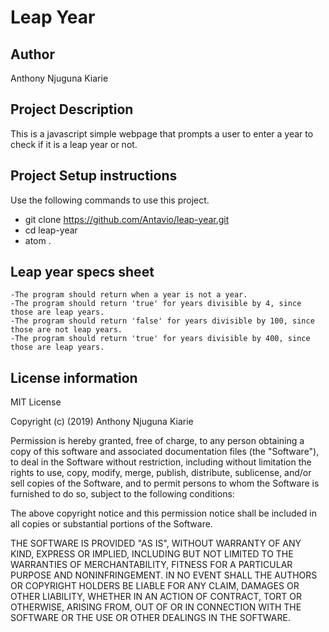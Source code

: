 # Leap Year

## Author
  Anthony Njuguna Kiarie

## Project Description
  This is a javascript simple webpage that prompts a user to enter a year to check if it is a leap year or not.

## Project Setup instructions
  Use the following commands to use this project.
  - git clone https://github.com/Antavio/leap-year.git
  - cd leap-year
  - atom .

## Leap year specs sheet
    -The program should return when a year is not a year.
    -The program should return 'true' for years divisible by 4, since those are leap years.
    -The program should return 'false' for years divisible by 100, since those are not leap years.
    -The program should return 'true' for years divisible by 400, since those are leap years. 

## License information
MIT License

Copyright (c) (2019) Anthony Njuguna Kiarie

Permission is hereby granted, free of charge, to any person obtaining a copy
of this software and associated documentation files (the "Software"), to deal
in the Software without restriction, including without limitation the rights
to use, copy, modify, merge, publish, distribute, sublicense, and/or sell
copies of the Software, and to permit persons to whom the Software is
furnished to do so, subject to the following conditions:

The above copyright notice and this permission notice shall be included in all
copies or substantial portions of the Software.

THE SOFTWARE IS PROVIDED "AS IS", WITHOUT WARRANTY OF ANY KIND, EXPRESS OR
IMPLIED, INCLUDING BUT NOT LIMITED TO THE WARRANTIES OF MERCHANTABILITY,
FITNESS FOR A PARTICULAR PURPOSE AND NONINFRINGEMENT. IN NO EVENT SHALL THE
AUTHORS OR COPYRIGHT HOLDERS BE LIABLE FOR ANY CLAIM, DAMAGES OR OTHER
LIABILITY, WHETHER IN AN ACTION OF CONTRACT, TORT OR OTHERWISE, ARISING FROM,
OUT OF OR IN CONNECTION WITH THE SOFTWARE OR THE USE OR OTHER DEALINGS IN THE
SOFTWARE.

